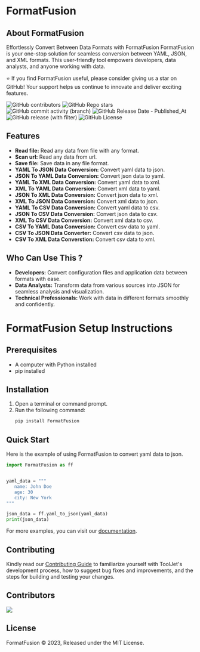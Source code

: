 # **FormatFusion**

## About FormatFusion

Effortlessly Convert Between Data Formats with FormatFusion
FormatFusion is your one-stop solution for seamless conversion between YAML, JSON, and XML formats. This user-friendly tool empowers developers, data analysts, and anyone working with data.

:star: If you find FormatFusion useful, please consider giving us a star on GitHub! Your support helps us continue to innovate and deliver exciting features.

![GitHub contributors](https://img.shields.io/github/contributors/aliftech/FormatFusion)
![GitHub Repo stars](https://img.shields.io/github/stars/aliftech/FormatFusion)
![GitHub commit activity (branch)](https://img.shields.io/github/commit-activity/w/aliftech/FormatFusion/master)
![GitHub Release Date - Published_At](https://img.shields.io/github/release-date/aliftech/FormatFusion)
![GitHub release (with filter)](https://img.shields.io/github/v/release/aliftech/FormatFusion)
![GitHub License](https://img.shields.io/github/license/aliftech/FormatFusion)

## Features

- **Read file:** Read any data from file with any format.
- **Scan url:** Read any data from url.
- **Save file:** Save data in any file format.
- **YAML To JSON Data Conversion:** Convert yaml data to json.
- **JSON To YAML Data Conversion:** Convert json data to yaml.
- **YAML To XML Data Conversion:** Convert yaml data to xml.
- **XML To YAML Data Conversion:** Convert xml data to yaml.
- **JSON To XML Data Conversion:** Convert json data to xml.
- **XML To JSON Data Conversion:** Convert xml data to json.
- **YAML To CSV Data Conversion:** Convert yaml data to csv.
- **JSON To CSV Data Conversion:** Convert json data to csv.
- **XML To CSV Data Conversion:** Convert xml data to csv.
- **CSV To YAML Data Conversion:** Convert csv data to yaml.
- **CSV To JSON Data Converter:** Convert csv data to json.
- **CSV To XML Data Converstion:** Convert csv data to xml.

## Who Can Use This ?

- **Developers:** Convert configuration files and application data between formats with ease.
- **Data Analysts:** Transform data from various sources into JSON for seamless analysis and visualization.
- **Technical Professionals:** Work with data in different formats smoothly and confidently.

# FormatFusion Setup Instructions

## Prerequisites

- A computer with Python installed
- pip installed

## Installation

1. Open a terminal or command prompt.
2. Run the following command:
   ```bash
   pip install FormatFusion
   ```

## Quick Start

Here is the example of using FormatFusion to convert yaml data to json.

```python
import FormatFusion as ff


yaml_data = """
   name: John Doe
   age: 30
   city: New York
"""

json_data = ff.yaml_to_json(yaml_data)
print(json_data)
```

For more examples, you can visit our <a href="https://github.com/aliftech/FormatFusion/blob/master/DOCUMENTATION.md">documentation</a>.

## Contributing

Kindly read our [Contributing Guide](CONTRIBUTING.md) to familiarize yourself with ToolJet's development process, how to suggest bug fixes and improvements, and the steps for building and testing your changes. <br>

## Contributors

<a href="https://github.com/aliftech/FormatFusion/graphs/contributors">
  <img src="https://contrib.rocks/image?repo=aliftech/FormatFusion" />
</a>

## License

FormatFusion © 2023, Released under the MIT License.
